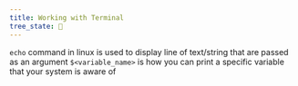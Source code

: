 ```yaml
---
title: Working with Terminal
tree_state: 🌱
---
```


`echo` command in linux is used to display line of text/string that are passed as an argument
`$<variable_name>` is how you can print a specific variable that your system is aware of